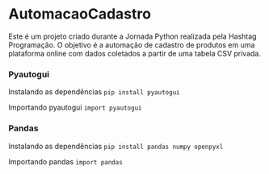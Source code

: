 # AutomacaoCadastro
Este é um projeto criado durante a Jornada Python realizada pela Hashtag Programação. O objetivo é a automação de cadastro de produtos em uma plataforma online com dados coletados a partir de uma tabela CSV privada. 

### Pyautogui
Instalando as dependências
  ` pip install pyautogui `

Importando pyautogui
  `import pyautogui`

### Pandas
Instalando as dependências
  `pip install pandas numpy openpyxl`

Importando pandas
  `import pandas`
